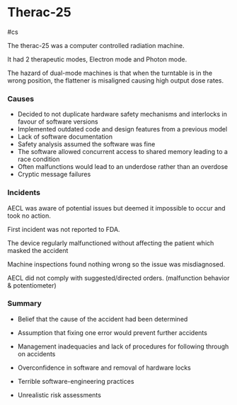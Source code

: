 # Therac-25
#cs 



The therac-25 was a computer controlled radiation machine. 

It had 2 therapeutic modes, Electron mode and Photon mode.

The hazard of dual-mode machines is that when the turntable is in the wrong position, the flattener is misaligned causing high output dose rates.

### Causes

- Decided to not duplicate hardware safety mechanisms and interlocks in favour of software versions
- Implemented outdated code and design features from a previous model
- Lack of software documentation
- Safety analysis assumed the software was fine
- The software allowed concurrent access to shared memory leading to a race condition
- Often malfunctions would lead to an underdose rather than an overdose
- Cryptic message failures

### Incidents 

AECL was aware of potential issues but deemed it impossible to occur and took no action.

First incident was not reported to FDA.

The device regularly malfunctioned without affecting the patient which masked the accident

Machine inspections found nothing wrong so the issue was misdiagnosed.

AECL did not comply with suggested/directed orders. (malfunction behavior & potentiometer)


### Summary 

- Belief that the cause of the accident had been determined

- Assumption that fixing one error would prevent further accidents

- Management inadequacies and lack of procedures for following through on accidents

- Overconfidence in software and removal of hardware locks

- Terrible software-engineering practices

- Unrealistic risk assessments

